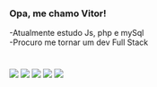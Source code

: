 ### Opa, me chamo Vitor!
-Atualmente estudo Js, php e mySql <br>
-Procuro me tornar um dev Full Stack <br>
#
<img src ="https://img.shields.io/badge/JavaScript-F7DF1E?style=for-the-badge&logo=javascript&logoColor=black">
<img src ="https://img.shields.io/badge/HTML5-E34F26?style=for-the-badge&logo=html5&logoColor=white">
<img src ="https://img.shields.io/badge/CSS3-1572B6?style=for-the-badge&logo=css3&logoColor=white">
<img src ="https://img.shields.io/badge/PHP-777BB4?style=for-the-badge&logo=php&logoColor=white">
<img src ="https://img.shields.io/badge/MySQL-00000F?style=for-the-badge&logo=mysql&logoColor=white">
